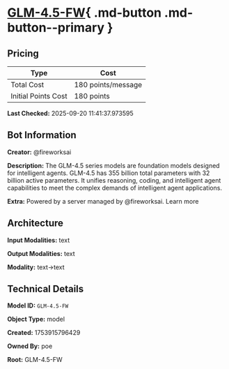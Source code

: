 # [GLM-4.5-FW](https://poe.com/GLM-4.5-FW){ .md-button .md-button--primary }

## Pricing

| Type | Cost |
|------|------|
| Total Cost | 180 points/message |
| Initial Points Cost | 180 points |

**Last Checked:** 2025-09-20 11:41:37.973595


## Bot Information

**Creator:** @fireworksai

**Description:** The GLM-4.5 series models are foundation models designed for intelligent agents. GLM-4.5 has 355 billion total parameters with 32 billion active parameters. It unifies reasoning, coding, and intelligent agent capabilities to meet the complex demands of intelligent agent applications.

**Extra:** Powered by a server managed by @fireworksai. Learn more


## Architecture

**Input Modalities:** text

**Output Modalities:** text

**Modality:** text->text


## Technical Details

**Model ID:** `GLM-4.5-FW`

**Object Type:** model

**Created:** 1753915796429

**Owned By:** poe

**Root:** GLM-4.5-FW
